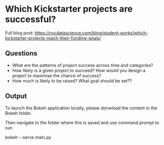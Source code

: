 # Which Kickstarter projects are successful?


Full blog post: https://nycdatascience.com/blog/student-works/which-kickstarter-projects-reach-their-funding-goals/

## Questions

- What are the patterns of project success across time and categories?
- How likely is a given project to succeed? How would you design a project to maximise the chance of success?
- How much is likely to be raised? What goal should be set??


## Output

To launch the Bokeh application locally, please donwload the content in the Bokeh folder.

Then navigate to the folder where this is saved and use command prompt to run:

bokeh --serve main.py